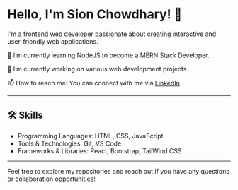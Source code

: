 # Hello, I'm Sion Chowdhary! 👋

I'm a frontend web developer passionate about creating interactive and user-friendly web applications. 

🌱 I’m currently learning NodeJS to become a MERN Stack Developer.

🔭 I’m currently working on various web development projects.

📫 How to reach me: You can connect with me via [LinkedIn]((https://www.linkedin.com/in/sion-chowdhary-a19113246/)).

---

## 🛠️ Skills

- Programming Languages: HTML, CSS, JavaScript
- Tools & Technologies: Git, VS Code
- Frameworks & Libraries: React, Bootstrap, TailWind CSS

---

Feel free to explore my repositories and reach out if you have any questions or collaboration opportunities!
